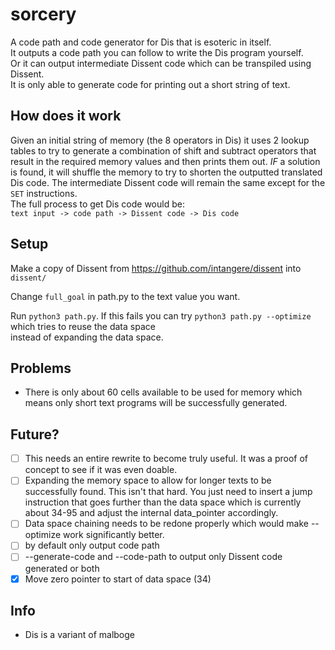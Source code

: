 # sorcery
A code path and code generator for Dis that is esoteric in itself.  
It outputs a code path you can follow to write the Dis program yourself.  
Or it can output intermediate Dissent code which can be transpiled using Dissent.  
It is only able to generate code for printing out a short string of text. 

## How does it work
Given an initial string of memory (the 8 operators in Dis) it uses 2 lookup tables 
to try to generate a combination of shift and subtract operators that result in
the required memory values and then prints them out. *IF* a solution is found,
it will shuffle the memory to try to shorten the outputted translated Dis code.
The intermediate Dissent code will remain the same except for the `SET` instructions.  
The full process to get Dis code would be:   
`text input -> code path -> Dissent code -> Dis code`  

## Setup
Make a copy of Dissent from https://github.com/intangere/dissent into `dissent/`

Change `full_goal` in path.py to the text value you want.  

Run `python3 path.py`.
If this fails you can try `python3 path.py --optimize` which tries to reuse the data space  
instead of expanding the data space.  

## Problems
- There is only about 60 cells available to be used for memory which means only short text programs will be successfully generated.

## Future?
- [ ] This needs an entire rewrite to become truly useful. It was a proof of concept to see if it was even doable.
- [ ] Expanding the memory space to allow for longer texts to be successfully found. This isn't that hard. You just need to insert a jump instruction that goes further than the data space which is currently about 34-95 and adjust the internal data_pointer accordingly.
- [ ] Data space chaining needs to be redone properly which would make --optimize work significantly better. 
- [ ] by default only output code path
- [ ] --generate-code and --code-path to output only Dissent code generated or both
- [x] Move zero pointer to start of data space (34)
## Info
- Dis is a variant of malboge 
